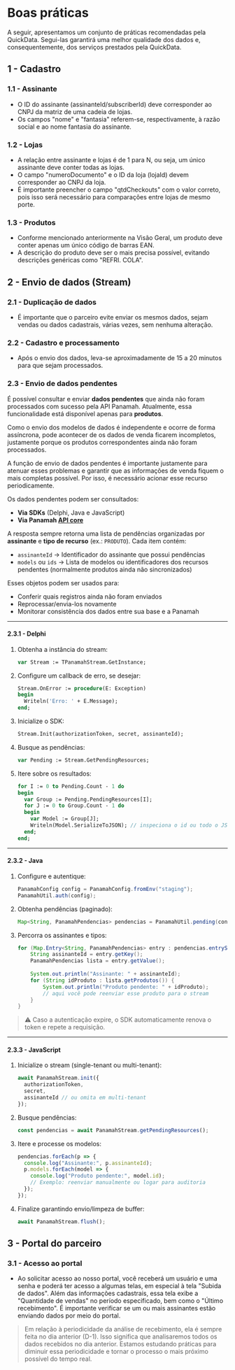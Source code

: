 # Boas práticas

A seguir, apresentamos um conjunto de práticas recomendadas pela QuickData. Segui-las garantirá uma melhor qualidade dos dados e, consequentemente, dos serviços prestados pela QuickData.

## 1 - Cadastro

### 1.1 - Assinante

- O ID do assinante (assinanteId/subscriberId) deve corresponder ao CNPJ da matriz de uma cadeia de lojas.
- Os campos "nome" e "fantasia" referem-se, respectivamente, à razão social e ao nome fantasia do assinante.

### 1.2 - Lojas

- A relação entre assinante e lojas é de 1 para N, ou seja, um único assinante deve conter todas as lojas.
- O campo "numeroDocumento" e o ID da loja (lojaId) devem corresponder ao CNPJ da loja.
- É importante preencher o campo "qtdCheckouts" com o valor correto, pois isso será necessário para comparações entre lojas de mesmo porte.

### 1.3 - Produtos

- Conforme mencionado anteriormente na Visão Geral, um produto deve conter apenas um único código de barras EAN.
- A descrição do produto deve ser o mais precisa possível, evitando descrições genéricas como "REFRI. COLA".

## 2 - Envio de dados (Stream)

### 2.1 - Duplicação de dados

- É importante que o parceiro evite enviar os mesmos dados, sejam vendas ou dados cadastrais, várias vezes, sem nenhuma alteração.

### 2.2 - Cadastro e processamento

- Após o envio dos dados, leva-se aproximadamente de 15 a 20 minutos para que sejam processados.

### 2.3 - Envio de dados pendentes

É possível consultar e enviar **dados pendentes** que ainda não foram processados com sucesso pela API Panamah.
Atualmente, essa funcionalidade está disponível apenas para **produtos**.

Como o envio dos modelos de dados é independente e ocorre de forma assíncrona, pode acontecer de os dados de venda ficarem incompletos, justamente porque os produtos correspondentes ainda não foram processados.

A função de envio de dados pendentes é importante justamente para atenuar esses problemas e garantir que as informações de venda fiquem o mais completas possível.
Por isso, é necessário acionar esse recurso periodicamente.

Os dados pendentes podem ser consultados:

* **Via SDKs** (Delphi, Java e JavaScript)
* **Via Panamah [API core](https://core-docs.panamah.io/#operation/getPendingResources)**

A resposta sempre retorna uma lista de pendências organizadas por **assinante** e **tipo de recurso** (ex.: `PRODUTO`).
Cada item contém:

* `assinanteId` → Identificador do assinante que possui pendências
* `models` ou `ids` → Lista de modelos ou identificadores dos recursos pendentes (normalmente produtos ainda não sincronizados)

Esses objetos podem ser usados para:

* Conferir quais registros ainda não foram enviados
* Reprocessar/envia-los novamente
* Monitorar consistência dos dados entre sua base e a Panamah

---

#### 2.3.1 - Delphi

1. Obtenha a instância do stream:

   ```pascal
   var Stream := TPanamahStream.GetInstance;
   ```

2. Configure um callback de erro, se desejar:

   ```pascal
   Stream.OnError := procedure(E: Exception)
   begin
     Writeln('Erro: ' + E.Message);
   end;
   ```

3. Inicialize o SDK:

   ```pascal
   Stream.Init(authorizationToken, secret, assinanteId);
   ```

4. Busque as pendências:

   ```pascal
   var Pending := Stream.GetPendingResources;
   ```

5. Itere sobre os resultados:

   ```pascal
   for I := 0 to Pending.Count - 1 do
   begin
     var Group := Pending.PendingResources[I];
     for J := 0 to Group.Count - 1 do
     begin
       var Model := Group[J];
       Writeln(Model.SerializeToJSON); // inspeciona o id ou todo o JSON do produto pendente
     end;
   end;
   ```

---

#### 2.3.2 - Java

1. Configure e autentique:

   ```java
   PanamahConfig config = PanamahConfig.fromEnv("staging");
   PanamahUtil.auth(config);
   ```

2. Obtenha pendências (paginado):

   ```java
   Map<String, PanamahPendencias> pendencias = PanamahUtil.pending(config, 0, 100);
   ```

3. Percorra os assinantes e tipos:

   ```java
   for (Map.Entry<String, PanamahPendencias> entry : pendencias.entrySet()) {
       String assinanteId = entry.getKey();
       PanamahPendencias lista = entry.getValue();
       
       System.out.println("Assinante: " + assinanteId);
       for (String idProduto : lista.getProdutos()) {
           System.out.println("Produto pendente: " + idProduto);
           // aqui você pode reenviar esse produto para o stream
       }
   }
   ```

> ⚠️ Caso a autenticação expire, o SDK automaticamente renova o token e repete a requisição.

---

#### 2.3.3 - JavaScript

1. Inicialize o stream (single-tenant ou multi-tenant):

   ```javascript
   await PanamahStream.init({
     authorizationToken,
     secret,
     assinanteId // ou omita em multi-tenant
   });
   ```

2. Busque pendências:

   ```javascript
   const pendencias = await PanamahStream.getPendingResources();
   ```

3. Itere e processe os modelos:

   ```javascript
   pendencias.forEach(p => {
     console.log("Assinante:", p.assinanteId);
     p.models.forEach(model => {
       console.log("Produto pendente:", model.id);
       // Exemplo: reenviar manualmente ou logar para auditoria
     });
   });
   ```

4. Finalize garantindo envio/limpeza de buffer:

   ```javascript
   await PanamahStream.flush();
   ```

## 3 - Portal do parceiro

### 3.1 - Acesso ao portal

- Ao solicitar acesso ao nosso portal, você receberá um usuário e uma senha e poderá ter acesso a algumas telas, em especial à tela "Subida de dados". Além das informações cadastrais, essa tela exibe a "Quantidade de vendas" no período especificado, bem como o "Último recebimento". É importante verificar se um ou mais assinantes estão enviando dados por meio do portal.

> Em relação à periodicidade da análise de recebimento, ela é sempre feita no dia anterior (D-1). Isso significa que analisaremos todos os dados recebidos no dia anterior. Estamos estudando práticas para diminuir essa periodicidade e tornar o processo o mais próximo possível do tempo real.